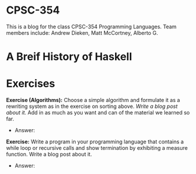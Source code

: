 # CPSC-354
This is a blog for the class CPSC-354 Programming Languages. Team members include: Andrew Dieken, Matt McCortney, Alberto G. 

# A Breif History of Haskell

# Exercises

**Exercise (Algorithms):** Choose a simple algorithm and formulate it as a rewriting system as in the exercise on sorting above. *Write a blog post about it.* Add in as much as you want and can of the material we learned so far.

- Answer:

**Exercise:** Write a program in your programming language that contains a while loop or recursive calls and show termination by exhibiting a measure function. Write a blog post about it.

- Answer:
